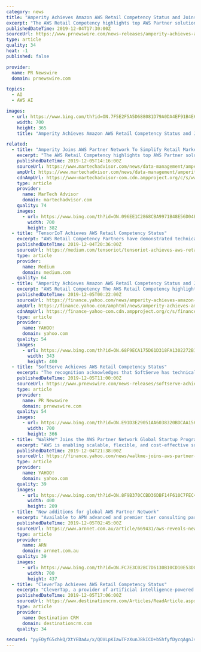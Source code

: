 ```yaml
---
category: news
title: "Amperity Achieves Amazon AWS Retail Competency Status and Joins the AWS Partner Network Global Startup Program"
excerpt: "The AWS Retail Competency highlights top AWS Partner solutions that have demonstrated technical proficiency and proven customer success across numerous innovative solution areas in retail spanning artificial intelligence (AI) / machine learning (ML), Voice Recognition, Customer Engagement, and Retail Transformation. Amperity was awarded this ..."
publishedDateTime: 2019-12-04T17:30:00Z
sourceUrl: https://www.prnewswire.com/news-releases/amperity-achieves-amazon-aws-retail-competency-status-and-joins-the-aws-partner-network-global-startup-program-300969078.html
type: article
quality: 34
heat: -1
published: false

provider:
  name: PR Newswire
  domain: prnewswire.com

topics:
  - AI
  - AWS AI

images:
  - url: https://www.bing.com/th?id=ON.7F5E2F5A5D688081D79A0DA4EF91B4E6
    width: 700
    height: 365
    title: "Amperity Achieves Amazon AWS Retail Competency Status and Joins the AWS Partner Network Global Startup Program"

related:
  - title: "Amperity Joins AWS Partner Network To Simplify Retail Marketing"
    excerpt: "The AWS Retail Competency highlights top AWS Partner solutions that have demonstrated technical proficiency and proven customer success across numerous innovative solution areas in retail spanning artificial intelligence (AI) / machine learning (ML), Voice Recognition, Customer Engagement, and Retail Transformation. Amperity was awarded this ..."
    publishedDateTime: 2019-12-05T14:16:00Z
    sourceUrl: https://www.martechadvisor.com/news/data-management/amperity-joins-aws-partner-network-to-simplify-retail-marketing/
    ampUrl: https://www.martechadvisor.com/news/data-management/amperity-joins-aws-partner-network-to-simplify-retail-marketing/
    cdnAmpUrl: https://www-martechadvisor-com.cdn.ampproject.org/c/s/www.martechadvisor.com/news/data-management/amperity-joins-aws-partner-network-to-simplify-retail-marketing/
    type: article
    provider:
      name: MarTech Advisor
      domain: martechadvisor.com
    quality: 74
    images:
      - url: https://www.bing.com/th?id=ON.096EE1C2868CBA9971B48E56D04E3FC4
        width: 700
        height: 382
  - title: "TensorIoT Achieves AWS Retail Competency Status"
    excerpt: "AWS Retail Competency Partners have demonstrated technical proficiency and proven customer success across numerous innovative solution areas in retail spanning Data Lakes, artificial intelligence (AI) / machine learning (ML), Voice, Recognition, Internet of Things (IoT), Microservices, and Retail Transformation. The AWS Retail Competency ..."
    publishedDateTime: 2019-12-04T20:36:00Z
    sourceUrl: https://medium.com/tensoriot/tensoriot-achieves-aws-retail-competency-status-501d32366849
    type: article
    provider:
      name: Medium
      domain: medium.com
    quality: 64
  - title: "Amperity Achieves Amazon AWS Retail Competency Status and Joins the AWS Partner Network Global Startup Program"
    excerpt: "AWS Retail Competency The AWS Retail Competency highlights top AWS Partner solutions that have demonstrated technical proficiency and proven customer success across numerous innovative solution areas in retail spanning artificial intelligence (AI) / machine learning (ML), Voice Recognition, Customer Engagement, and Retail Transformation."
    publishedDateTime: 2019-12-05T00:22:00Z
    sourceUrl: https://finance.yahoo.com/news/amperity-achieves-amazon-aws-retail-183000696.html
    ampUrl: https://finance.yahoo.com/amphtml/news/amperity-achieves-amazon-aws-retail-183000696.html
    cdnAmpUrl: https://finance-yahoo-com.cdn.ampproject.org/c/s/finance.yahoo.com/amphtml/news/amperity-achieves-amazon-aws-retail-183000696.html
    type: article
    provider:
      name: YAHOO!
      domain: yahoo.com
    quality: 54
    images:
      - url: https://www.bing.com/th?id=ON.68F9ECA175D61D318FA1302272B10A5B
        width: 343
        height: 400
  - title: "SoftServe Achieves AWS Retail Competency Status"
    excerpt: "The recognition acknowledges that SoftServe has technical proficiency and proven customer success across numerous innovative solution areas in retail spanning data lakes, artificial intelligence (AI) / machine learning (ML), predictive analytics, internet of things (IoT), intelligent automation, and retail transformation. AWS Retail Competency ..."
    publishedDateTime: 2019-12-05T11:00:00Z
    sourceUrl: https://www.prnewswire.com/news-releases/softserve-achieves-aws-retail-competency-status-300969441.html
    type: article
    provider:
      name: PR Newswire
      domain: prnewswire.com
    quality: 54
    images:
      - url: https://www.bing.com/th?id=ON.E91D3E29051AA6038320BDCAA1567CF4
        width: 700
        height: 366
  - title: "WalkMe™ Joins the AWS Partner Network Global Startup Program"
    excerpt: "AWS is enabling scalable, flexible, and cost-effective solutions from startups ... guidance and automation capabilities. Using artificial intelligence/machine learning, analytics and automation, WalkMe's context-intelligent platform anticipates users' needs and provides help exactly when and where they need it. WalkMe is used by over 2,000 ..."
    publishedDateTime: 2019-12-04T21:38:00Z
    sourceUrl: https://finance.yahoo.com/news/walkme-joins-aws-partner-network-183000829.html
    type: article
    provider:
      name: YAHOO!
      domain: yahoo.com
    quality: 39
    images:
      - url: https://www.bing.com/th?id=ON.8F9B370CCBD36DBF14F610C7FEC47A72
        width: 400
        height: 209
  - title: "New additions for global AWS Partner Network"
    excerpt: "Available to APN advanced and premier tier consulting partners, immersion day workshop topics and services are set to include database migration service, artificial intelligence (AI), machine learning (ML), EC2 Spot, Elastic MapReduce, Redshift, containers, running Microsoft workloads on AWS, landing zone, data engineering, security and ..."
    publishedDateTime: 2019-12-05T02:45:00Z
    sourceUrl: https://www.arnnet.com.au/article/669431/aws-reveals-new-additions-global-partner-network/
    type: article
    provider:
      name: ARN
      domain: arnnet.com.au
    quality: 39
    images:
      - url: https://www.bing.com/th?id=ON.FC7E3C028C7D6130B10CD10E53D0F435
        width: 700
        height: 437
  - title: "CleverTap Achieves AWS Retail Competency Status"
    excerpt: "CleverTap, a provider of artificial intelligence-powered customer lifecycle and user retention platforms, has achieved Amazon Web Services (AWS) Retail Competency status for technical proficiency and proven customer success across numerous solutions in the Customer Engagement category of the AWS Retail Competency that help marketing leaders ..."
    publishedDateTime: 2019-12-05T17:06:00Z
    sourceUrl: https://www.destinationcrm.com/Articles/ReadArticle.aspx?ArticleID=135605
    type: article
    provider:
      name: Destination CRM
      domain: destinationcrm.com
    quality: 34

secured: "pyEOyfG5chkQ/XtYEDaAv/x/QOVLpKIawTFzXunJ8kICO+bShfyfDycqAgnJsInnpFSbYC4sITp0SdIuLRC4YuxgMe/0tyNDdIUL6rmEx/AuPvINEHkr6mZATGJtSpXHJ5DK7YRfMwXMX4MCXCeExA47QGrfxrVbldqo0PemmSRORP19uf0OS3syVa8YtcqNWNPQGUgC2O4b4ldtOag4DklaZ4q4M7jX6AZPz90cuwiO1kCm3Ax7w6MAdnnRb5RCu4VJyat4dySvrNjJCgfWWQ==;ARaiZMIdG1O7yHEiVkPbcA=="
---
```


